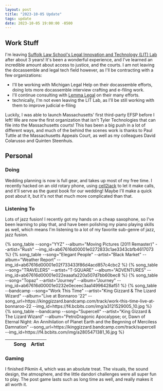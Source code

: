 ```yaml
---
layout: post
title: "2023-10-05 Update"
tags: update
date: 2023-10-05 19:00:00 -0500
---
```


## Work Stuff

I'm leaving [Suffolk Law School's Legal Innovation and Technology (LIT) Lab](https://suffolklitlab.org/) after about 3 years!
It's been a wonderful experience, and I've learned an incredible amount about access to justice, and the courts.
I am not leaving the docassemble and legal tech field however, as I'll be contracting with a few organizations:

* I'll be working with Michigan Legal Help on their docassemble efforts, doing lots more docassemble interview crafting and e-filing work.
* I'll continue consulting with [Lemma Legal](https://lemmalegal.com/) on their many efforts.
* technically, I'm not even leaving the LIT Lab, as I'll be still working with them to improve judicial e-filing

Luckily, I was able to launch Massachusetts' first third-party EFSP before I left!
We are now the first organization that isn't Tyler Technologies that can file into the Massachusetts courts!
This has been a big push in a lot of different ways, and much of the behind the scenes work is thanks to Paul Tuttle at the Massachusetts Appeals Court, as well as my colleagues David Colarusso and Quinten Steenhuis.

## Personal

### Doing

Wedding planning is now is full gear, and takes up most of my free time.
I recently hacked on an old rotary phone, using [cell2jack](https://www.cell2jack.com/) to let it make calls, and it'll serve as the guest book for our wedding! Maybe I'll make a quick post about it, but it's not that much more complicated than that.

### Listening To

Lots of jazz fusion!
I recently got my hands on a cheap saxophone, so I've been learning to play that, and have been polishing my piano playing skills as well, which means I'm listening to a lot
of my favorite sub-genre of jazz, jazz fusion.

<table class="listening-to">
  <thead>
    <tr>
      <th>&nbsp;</th>
      <th>Song</th>
      <th>Artist</th>
    </tr>
  </thead>
  <tbody>
    {% song_table --song="YYZ" --album="Moving Pictures (2011 Remaster)" --artist="Rush" --img_id=ab67616d00001e0272833c1ae3343cbfb4617073 %}
    {% song_table --song="Elegant People" --artist="Black Market" --album="Weather Report" --img_id=ab67616d00001e02f733433f86d4acd857c4cbc2 %}
    {% song_table --song="TRAVELERS" --artist="T-SQUARE" --album="ADVENTURES" --img_id=ab67616d00001e022eaaafa220a507d7bb60bec8 %}
    {% song_table --song="Topaz" --artist="Journey" --album="Journey" --img_id=ab67616d00001e0232e0eceec3aa14996428af51 %}
    {% song_table --bandcamp --song="Work This Time" --artist="King Gizzard & The Lizard Wizard" --album="Live at Bonnaroo '22" --song_url=https://kinggizzard.bandcamp.com/track/work-this-time-live-at-bonnaroo-22  --img_id=https://f4.bcbits.com/img/a3121529005_10.jpg %}
    {% song_table --bandcamp --song="Supercell" --artist="King Gizzard & The Lizard Wizard" --album="PetroDragonic Apocalypse; or, Dawn of Eternal Night: An Annihilation of Planet Earth and the Begnning of Merciless Damnation" --song_url=https://kinggizzard.bandcamp.com/track/supercell --img_id=https://f4.bcbits.com/img/a2805471381_16.jpg %}
  </tbody>
</table>

### Gaming

I finished Pikmin 4, which was an absolute treat. The visuals, the sound design, the atmosphere, and the little dandori challenges were all super fun to play. The post game lasts such as long time as well, and really makes it all worth it.
